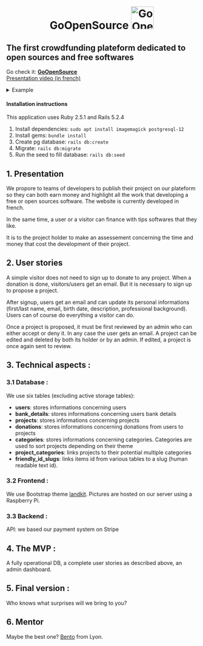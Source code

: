 <h1 align="center">
  <strong align="center">GoOpenSource</strong>
  <a href="https://go-open-source.herokuapp.com/"

  <img
    src="https://pictures.kitties.netlib.re/storage/logo_white_min.svg"          
    width="60px"
    height="60px"
    alt="Go Open Source">
  </a>
</h1>

## The first crowdfunding plateform dedicated to open sources and free softwares

Go check it: __[GoOpenSource](https://go-open-source.herokuapp.com/)__\
[Presentation video (in french)](https://www.youtube.com/watch?v=F0IGXNUja6o)  

<details>
<summary>Example</summary>

moussaillon @ yopmail.com || Azerty
</details>


#### Installation instructions
This application uses Ruby 2.5.1 and Rails 5.2.4
1. Install dependencies: `sudo apt install imagemagick postgresql-12`
2. Install gems: `bundle install`
3. Create pg database: `rails db:create`
4. Migrate: `rails db:migrate`
5. Run the seed to fill database: `rails db:seed`

## 1. Presentation
We propore to teams of developers to publish their project on our plateform so they can both earn money and highlight all the work that developing a free or open sources software. The website is currently developed in french.  

In the same time, a user or a visitor can finance with tips softwares that they like.  

It is to the project holder to make an assessement concerning the time and money that cost the development of their project.

## 2. User stories
A simple visitor does not need to sign up to donate to any project. When a donation is done, visitors/users get an email. But it is necessary to sign up to propose a project.  

After signup, users get an email and can update its personal informations (first/last name, email, birth date, description, professional background). Users can of course do everything a visitor can do.

Once a project is proposed, it must be first reviewed by an admin who can either accept or deny it. In any case the user gets an email. A project can be edited and deleted by both its holder or by an admin. If edited, a project is once again sent to review.

## 3. Technical aspects :
### 3.1 Database :
We use six tables (excluding active storage tables):
* __users__: stores informations concerning users
* __bank_details__: stores informations concerning users bank details
* __projects__: stores informations concerning projects
* __donations__: stores informations concerning donations from users to projects
* __categories__: stores informations concerning categories. Categories are used to sort projects depending on their theme
* __project_categories__: links projects to their potential multiple categories
* __friendly_id_slugs__: links items id from various tables to a slug (human readable text id).

### 3.2 Frontend :
We use Bootstrap theme [landkit](https://themes.getbootstrap.com/product/landkit/). Pictures are hosted on our server using a Raspberry Pi.

### 3.3 Backend :
API: we based our payment system on Stripe

## 4. The MVP :
A fully operational DB, a complete user stories as described above, an admin dashboard.

## 5. Final version :
Who knows what surprises will we bring to you?

## 6. Mentor
Maybe the best one? [Bento](https://github.com/davidBentoPereira) from Lyon.
